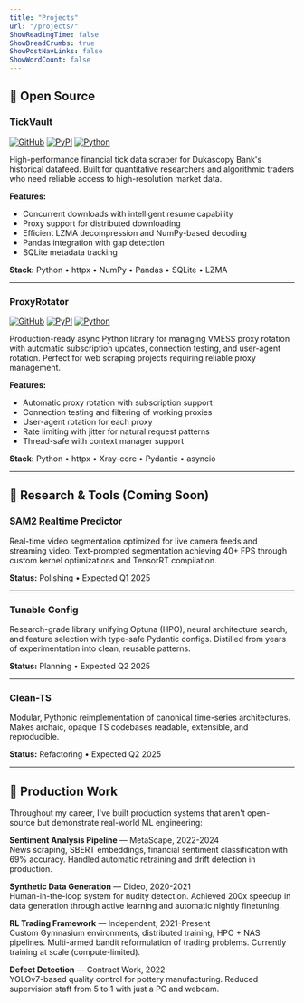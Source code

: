 ```yaml
---
title: "Projects"
url: "/projects/"
ShowReadingTime: false
ShowBreadCrumbs: true
ShowPostNavLinks: false
ShowWordCount: false
---
```


## 🚀 Open Source

### TickVault
[![GitHub](https://img.shields.io/badge/GitHub-TickVault-181717?style=flat-square&logo=github)](https://github.com/keyhankamyar/TickVault)
[![PyPI](https://img.shields.io/pypi/v/tick-vault?style=flat-square&logo=pypi&logoColor=white)](https://pypi.org/project/tick-vault/)
[![Python](https://img.shields.io/badge/Python-3.11+-3776AB?style=flat-square&logo=python&logoColor=white)](https://www.python.org/)

High-performance financial tick data scraper for Dukascopy Bank's historical datafeed. Built for quantitative researchers and algorithmic traders who need reliable access to high-resolution market data.

**Features:**
- Concurrent downloads with intelligent resume capability
- Proxy support for distributed downloading
- Efficient LZMA decompression and NumPy-based decoding
- Pandas integration with gap detection
- SQLite metadata tracking

**Stack:** Python • httpx • NumPy • Pandas • SQLite • LZMA

---

### ProxyRotator
[![GitHub](https://img.shields.io/badge/GitHub-ProxyRotator-181717?style=flat-square&logo=github)](https://github.com/keyhankamyar/ProxyRotator)
[![PyPI](https://img.shields.io/pypi/v/xray-proxy-rotator?style=flat-square&logo=pypi&logoColor=white)](https://pypi.org/project/xray-proxy-rotator/)
[![Python](https://img.shields.io/badge/Python-3.11+-3776AB?style=flat-square&logo=python&logoColor=white)](https://www.python.org/)

Production-ready async Python library for managing VMESS proxy rotation with automatic subscription updates, connection testing, and user-agent rotation. Perfect for web scraping projects requiring reliable proxy management.

**Features:**
- Automatic proxy rotation with subscription support
- Connection testing and filtering of working proxies
- User-agent rotation for each proxy
- Rate limiting with jitter for natural request patterns
- Thread-safe with context manager support

**Stack:** Python • httpx • Xray-core • Pydantic • asyncio

---

## 🔬 Research & Tools (Coming Soon)

### SAM2 Realtime Predictor
Real-time video segmentation optimized for live camera feeds and streaming video. Text-prompted segmentation achieving 40+ FPS through custom kernel optimizations and TensorRT compilation.

**Status:** Polishing • Expected Q1 2025

---

### Tunable Config
Research-grade library unifying Optuna (HPO), neural architecture search, and feature selection with type-safe Pydantic configs. Distilled from years of experimentation into clean, reusable patterns.

**Status:** Planning • Expected Q2 2025

---

### Clean-TS
Modular, Pythonic reimplementation of canonical time-series architectures. Makes archaic, opaque TS codebases readable, extensible, and reproducible.

**Status:** Refactoring • Expected Q2 2025

---

## 💼 Production Work

Throughout my career, I've built production systems that aren't open-source but demonstrate real-world ML engineering:

**Sentiment Analysis Pipeline** — MetaScape, 2022-2024  
News scraping, SBERT embeddings, financial sentiment classification with 69% accuracy. Handled automatic retraining and drift detection in production.

**Synthetic Data Generation** — Dideo, 2020-2021  
Human-in-the-loop system for nudity detection. Achieved 200x speedup in data generation through active learning and automatic nightly finetuning.

**RL Trading Framework** — Independent, 2021-Present  
Custom Gymnasium environments, distributed training, HPO + NAS pipelines. Multi-armed bandit reformulation of trading problems. Currently training at scale (compute-limited).

**Defect Detection** — Contract Work, 2022  
YOLOv7-based quality control for pottery manufacturing. Reduced supervision staff from 5 to 1 with just a PC and webcam.

